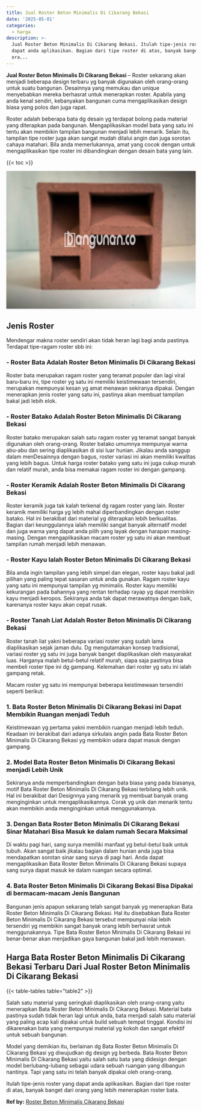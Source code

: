 ```yaml
---
title: Jual Roster Beton Minimalis Di Cikarang Bekasi
date: '2025-05-01'
categories:
  - harga
description: >-
  Jual Roster Beton Minimalis Di Cikarang Bekasi. Itulah tipe-jenis roster yang
  dapat anda aplikasikan. Bagian dari tipe roster di atas, banyak banget dari
  ora...
---
```


**Jual Roster Beton Minimalis Di Cikarang Bekasi** – Roster sekarang akan menjadi beberapa design terbaru yg banyak digunakan oleh orang-orang untuk suatu bangunan. Desainnya yang memukau dan unique menyebabkan mereka berhasrat untuk menerapkan roster. Apabila yang anda kenal sendiri, kebanyakan bangunan cuma mengaplikasikan design biasa yang polos dan juga rapat.

Roster adalah beberapa bata dg desain yg terdapat bolong pada material yang diterapkan pada bangunan. Mengaplikasikan model bata yang satu ini tentu akan membikin tampilan bangunan menjadi lebih menarik. Selain itu, tampilan tipe roster juga akan sangat mudah dilalui angin dan juga sorotan cahaya matahari. Bila anda memerlukannya, amat yang cocok dengan untuk mengaplikasikan tipe roster ini dibandingkan dengan desain bata yang lain.

{{< toc >}}

![Jual Roster Beton Minimalis Di Cikarang Bekasi](/images/bata-roster-minimalis-33.png)

## Jenis Roster

Mendengar makna roster sendiri akan tidak heran lagi bagi anda pastinya. Terdapat tipe-ragam roster sbb ini:

### \- Roster Bata Adalah Roster Beton Minimalis Di Cikarang Bekasi

Roster bata merupakan ragam roster yang teramat populer dan lagi viral baru-baru ini, tipe roster yg satu ini memiliki keistimewaan tersendiri, merupakan mempunyai kesan yg amat menawan sekiranya dipakai. Dengan menerapkan jenis roster yang satu ini, pastinya akan membuat tampilan bakal jadi lebih elok.

### \- Roster Batako Adalah Roster Beton Minimalis Di Cikarang Bekasi

Roster batako merupakan salah satu ragam roster yg teramat sangat banyak digunakan oleh orang-orang. Roster batako umumnya mempunyai warna abu-abu dan sering diaplikasikan di sisi luar hunian. Jikalau anda sanggup dalam menDesainnya dengan bagus, roster variasi ini akan memiliki kwalitas yang lebih bagus. Untuk harga roster batako yang satu ini juga cukup murah dan relatif murah, anda bisa memakai ragam roster ini dengan gampang.

### \- Roster Keramik Adalah Roster Beton Minimalis Di Cikarang Bekasi

Roster keramik juga tak kalah terkenal dg ragam roster yang lain. Roster keramik memiliki harga yg lebih mahal diperbandingkan dengan roster batako. Hal ini berakibat dari material yg diterapkan lebih berkualitas. Bagian dari keunggulannya ialah memiliki sangat banyak alternatif model dan juga warna yang dapat anda pilih yang layak dengan harapan masing-masing. Dengan mengaplikasikan macam roster yg satu ini akan membuat tampilan rumah menjadi lebih menawan.

### \- Roster Kayu Ialah Roster Beton Minimalis Di Cikarang Bekasi

Bila anda ingin tampilan yang lebih simpel dan elegan, roster kayu bakal jadi pilihan yang paling tepat sasaran untuk anda gunakan. Ragam roster kayu yang satu ini mempunyai tampilan yg minimalis. Roster kayu memiliki kekurangan pada bahannya yang rentan terhadap rayap yg dapat membikin kayu menjadi keropos. Sekiranya anda tak dapat merawatnya dengan baik, karenanya roster kayu akan cepat rusak.

### \- Roster Tanah Liat Adalah Roster Beton Minimalis Di Cikarang Bekasi

Roster tanah liat yakni beberapa variasi roster yang sudah lama diaplikasikan sejak jaman dulu. Dg mengutamakan konsep tradisional, variasi roster yg satu ini juga banyak banget diaplikasikan oleh masyarakat luas. Harganya malah betul-betul relatif murah, siapa saja pastinya bisa membeli roster tipe ini dg gampang. Kelemahan dari roster yg satu ini ialah gampang retak.

Macam roster yg satu ini mempunyai beberapa keistimewaan tersendiri seperti berikut:

### 1\. Bata Roster Beton Minimalis Di Cikarang Bekasi ini Dapat Membikin Ruangan menjadi Teduh

Keistimewaan yg pertama yakni membikin ruangan menjadi lebih teduh. Keadaan ini berakibat dari adanya sirkulais angin pada Bata Roster Beton Minimalis Di Cikarang Bekasi yg membikin udara dapat masuk dengan gampang.

### 2\. Model Bata Roster Beton Minimalis Di Cikarang Bekasi menjadi Lebih Unik

Sekiranya anda memperbandingkan dengan bata biasa yang pada biasanya, motif Bata Roster Beton Minimalis Di Cikarang Bekasi terbilang lebih unik. Hal ini berakibat dari Designnya yang menarik yg membuat banyak orang menginginkan untuk mengaplikasikannya. Corak yg unik dan menarik tentu akan membikin anda menginginkan untuk menggunakannya.

### 3\. Dengan Bata Roster Beton Minimalis Di Cikarang Bekasi Sinar Matahari Bisa Masuk ke dalam rumah Secara Maksimal

Di waktu pagi hari, sang surya memiliki manfaat yg betul-betul baik untuk tubuh. Akan sangat baik jikalau bagian dalam hunian anda juga bisa mendapatkan sorotan sinar sang surya di pagi hari. Anda dapat mengaplikasikan Bata Roster Beton Minimalis Di Cikarang Bekasi supaya sang surya dapat masuk ke dalam ruangan secara optimal.

### 4\. Bata Roster Beton Minimalis Di Cikarang Bekasi Bisa Dipakai di bermacam-macam Jenis Bangunan

Bangunan jenis apapun sekarang telah sangat banyak yg menerapkan Bata Roster Beton Minimalis Di Cikarang Bekasi. Hal itu disebabkan Bata Roster Beton Minimalis Di Cikarang Bekasi tersebut mempunyai nilai lebih tersendiri yg membikin sangat banyak orang lebih berhasrat untuk menggunakannya. Tipe Bata Roster Beton Minimalis Di Cikarang Bekasi ini benar-benar akan menjadikan gaya bangunan bakal jadi lebih menawan.

## Harga Bata Roster Beton Minimalis Di Cikarang Bekasi Terbaru Dari Jual Roster Beton Minimalis Di Cikarang Bekasi

{{< table-tables table="table2" >}}

Salah satu material yang seringkali diaplikasikan oleh orang-orang yaitu menerapkan Bata Roster Beton Minimalis Di Cikarang Bekasi. Material bata pastinya sudah tidak heran lagi untuk anda, bata menjadi salah satu material yang paling acap kali dipakai untuk build sebuah tempat tinggal. Kondisi ini dikarenakan bata yang mempunyai material yg kokoh dan sangat efektif untuk sebuah bangunan.

Model yang demikian itu, berlainan dg Bata Roster Beton Minimalis Di Cikarang Bekasi yg diwujudkan dg design yg berbeda. Bata Roster Beton Minimalis Di Cikarang Bekasi yaitu salah satu bata yang didesign dengan model berlubang-lubang sebagai udara sebuah ruangan yang dibangun nantinya. Tapi yang satu ini telah banyak dipakai oleh orang-orang.

Itulah tipe-jenis roster yang dapat anda aplikasikan. Bagian dari tipe roster di atas, banyak banget dari orang yang lebih menerapkan roster bata.

**Ref by:** [Roster Beton Minimalis Cikarang Bekasi](https://id.wikipedia.org/wiki/Roster)
